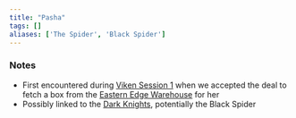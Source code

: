 ```yaml
---
title: "Pasha"
tags: []
aliases: ['The Spider', 'Black Spider']
---
```


### Notes 

- First encountered during [Viken Session 1](content/Session%20Notes/Viken%20Session%201.md) when we accepted the deal to fetch a box from the [Eastern Edge Warehouse](content/Places/Eastern%20Edge%20Warehouse.md) for her
- Possibly linked to the [Dark Knights](content/Organizations/Dark%20Knights.md), potentially the Black Spider




